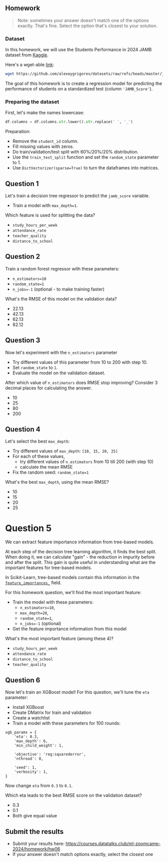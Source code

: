 ## Homework

> Note: sometimes your answer doesn't match one of 
> the options exactly. That's fine. 
> Select the option that's closest to your solution.


### Dataset

In this homework, we will use the Students Performance in 2024 JAMB dataset from [Kaggle](https://www.kaggle.com/datasets/idowuadamo/students-performance-in-2024-jamb).

Here's a wget-able [link](https://github.com/alexeygrigorev/datasets/raw/refs/heads/master/jamb_exam_results.csv):

```bash
wget https://github.com/alexeygrigorev/datasets/raw/refs/heads/master/jamb_exam_results.csv
```

The goal of this homework is to create a regression model for predicting the performance of students on a standardized test (column `'JAMB_Score'`).


### Preparing the dataset 

First, let's make the names lowercase:

```python
df.columns = df.columns.str.lower().str.replace(' ', '_')
```

Preparation:

* Remove the `student_id` column.
* Fill missing values with zeros.
* Do train/validation/test split with 60%/20%/20% distribution. 
* Use the `train_test_split` function and set the `random_state` parameter to 1.
* Use `DictVectorizer(sparse=True)` to turn the dataframes into matrices.


## Question 1

Let's train a decision tree regressor to predict the `jamb_score` variable. 

* Train a model with `max_depth=1`.


Which feature is used for splitting the data?

* `study_hours_per_week`
* `attendance_rate`
* `teacher_quality`
* `distance_to_school`


## Question 2

Train a random forest regressor with these parameters:

* `n_estimators=10`
* `random_state=1`
* `n_jobs=-1` (optional - to make training faster)


What's the RMSE of this model on the validation data?

* 22.13
* 42.13
* 62.13
* 82.12


## Question 3

Now let's experiment with the `n_estimators` parameter

* Try different values of this parameter from 10 to 200 with step 10.
* Set `random_state` to `1`.
* Evaluate the model on the validation dataset.


After which value of `n_estimators` does RMSE stop improving?
Consider 3 decimal places for calculating the answer.

- 10
- 25
- 80
- 200


## Question 4

Let's select the best `max_depth`:

* Try different values of `max_depth`: `[10, 15, 20, 25]`
* For each of these values,
  * try different values of `n_estimators` from 10 till 200 (with step 10)
  * calculate the mean RMSE 
* Fix the random seed: `random_state=1`


What's the best `max_depth`, using the mean RMSE?

* 10
* 15
* 20
* 25


# Question 5

We can extract feature importance information from tree-based models. 

At each step of the decision tree learning algorithm, it finds the best split. 
When doing it, we can calculate "gain" - the reduction in impurity before and after the split. 
This gain is quite useful in understanding what are the important features for tree-based models.

In Scikit-Learn, tree-based models contain this information in the
[`feature_importances_`](https://scikit-learn.org/stable/modules/generated/sklearn.ensemble.RandomForestRegressor.html#sklearn.ensemble.RandomForestRegressor.feature_importances_)
field. 

For this homework question, we'll find the most important feature:

* Train the model with these parameters:
  * `n_estimators=10`,
  * `max_depth=20`,
  * `random_state=1`,
  * `n_jobs=-1` (optional)
* Get the feature importance information from this model


What's the most important feature (among these 4)? 

* `study_hours_per_week`
* `attendance_rate`
* `distance_to_school`
* `teacher_quality`


## Question 6

Now let's train an XGBoost model! For this question, we'll tune the `eta` parameter:

* Install XGBoost
* Create DMatrix for train and validation
* Create a watchlist
* Train a model with these parameters for 100 rounds:

```
xgb_params = {
    'eta': 0.3, 
    'max_depth': 6,
    'min_child_weight': 1,
    
    'objective': 'reg:squarederror',
    'nthread': 8,
    
    'seed': 1,
    'verbosity': 1,
}
```

Now change `eta` from `0.3` to `0.1`.

Which eta leads to the best RMSE score on the validation dataset?

* 0.3
* 0.1
* Both give equal value

## Submit the results

* Submit your results here: https://courses.datatalks.club/ml-zoomcamp-2024/homework/hw06
* If your answer doesn't match options exactly, select the closest one

